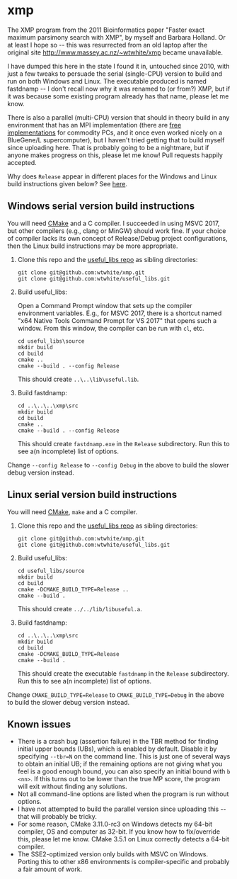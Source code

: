 # xmp

The XMP program from the 2011 Bioinformatics paper "Faster exact maximum parsimony search with XMP", by myself and Barbara Holland. Or at least I hope so -- this was resurrected from an old laptop after the original site http://www.massey.ac.nz/~wtwhite/xmp became unavailable.

I have dumped this here in the state I found it in, untouched since 2010, with just a few tweaks to persuade the serial (single-CPU) version to build and run on both Windows and Linux. The executable produced is named fastdnamp -- I don't recall now why it was renamed to (or from?) XMP, but if it was because some existing program already has that name, please let me know.

There is also a parallel (multi-CPU) version that should in theory build in any environment that has an MPI implementation (there are [free implementations](https://en.wikipedia.org/wiki/Message_Passing_Interface#Official_implementations) for commodity PCs, and it once even worked nicely on a BlueGene/L supercomputer), but I haven't tried getting that to build myself since uploading here. That is probably going to be a nightmare, but if anyone makes progress on this, please let me know! Pull requests happily accepted.

Why does `Release` appear in different places for the Windows and Linux build instructions given below? See [here](https://stackoverflow.com/a/24470998/47984).

## Windows serial version build instructions

You will need [CMake](https://cmake.org/) and a C compiler. I succeeded in using MSVC 2017, but other compilers (e.g., clang or MinGW) should work fine. If your choice of compiler lacks its own concept of Release/Debug project configurations, then the Linux build instructions may be more appropriate.

1. Clone this repo and the [useful_libs repo](https://github.com/wtwhite/useful_libs) as sibling directories:

    ```
    git clone git@github.com:wtwhite/xmp.git
    git clone git@github.com:wtwhite/useful_libs.git
    ```

2. Build useful_libs:

    Open a Command Prompt window that sets up the compiler environment variables. E.g., for MSVC 2017, there is a shortcut named "x64 Native Tools Command Prompt for VS 2017" that opens such a window. From this window, the compiler can be run with `cl`, etc.
    
    ```
    cd useful_libs\source
    mkdir build
    cd build
    cmake ..
    cmake --build . --config Release
    ```

    This should create `..\..\lib\useful.lib`.

3. Build fastdnamp:

    ```
    cd ..\..\..\xmp\src
    mkdir build
    cd build
    cmake ..
    cmake --build . --config Release
    ```

    This should create `fastdnamp.exe` in the `Release` subdirectory. Run this to see a(n incomplete) list of options.

Change `--config Release` to `--config Debug` in the above to build the slower debug version instead.

## Linux serial version build instructions

You will need [CMake](https://cmake.org/), `make` and a C compiler.

1. Clone this repo and the [useful_libs repo](https://github.com/wtwhite/useful_libs) as sibling directories:

    ```
    git clone git@github.com:wtwhite/xmp.git
    git clone git@github.com:wtwhite/useful_libs.git
    ```

2. Build useful_libs:

    ```
    cd useful_libs/source
    mkdir build
    cd build
    cmake -DCMAKE_BUILD_TYPE=Release ..
    cmake --build .
    ```

    This should create `../../lib/libuseful.a`.

3. Build fastdnamp:

    ```
    cd ..\..\..\xmp\src
    mkdir build
    cd build
    cmake -DCMAKE_BUILD_TYPE=Release
    cmake --build .
    ```

    This should create the executable `fastdnamp` in the `Release` subdirectory. Run this to see a(n incomplete) list of options.

Change `CMAKE_BUILD_TYPE=Release` to `CMAKE_BUILD_TYPE=Debug` in the above to build the slower debug version instead.

## Known issues

* There is a crash bug (assertion failure) in the TBR method for finding initial upper bounds (UBs), which is enabled by default. Disable it by specifying `--tbr=N` on the command line. This is just one of several ways to obtain an initial UB; if the remaining options are not giving what you feel is a good enough bound, you can also specify an initial bound with `b <nn>`. If this turns out to be lower than the true MP score, the program will exit without finding any solutions.
* Not all command-line options are listed when the program is run without options.
* I have not attempted to build the parallel version since uploading this -- that will probably be tricky.
* For some reason, CMake 3.11.0-rc3 on Windows detects my 64-bit compiler, OS and computer as 32-bit. If you know how to fix/override this, please let me know. CMake 3.5.1 on Linux correctly detects a 64-bit compiler.
* The SSE2-optimized version only builds with MSVC on Windows. Porting this to other x86 environments is compiler-specific and probably a fair amount of work.
